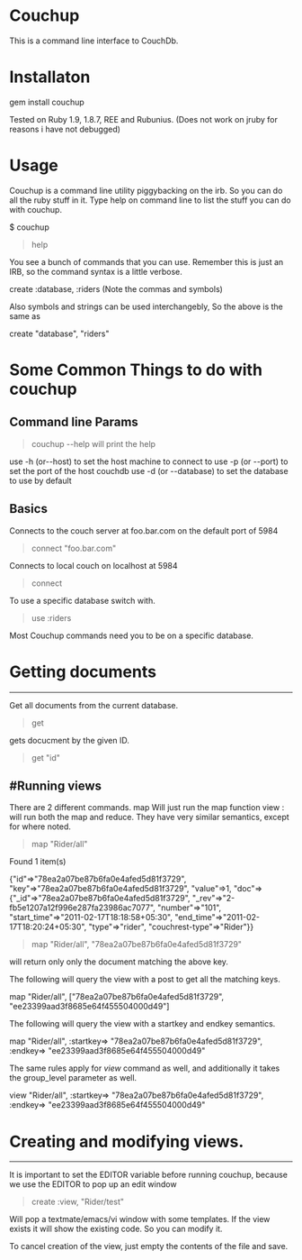 Couchup
========

This is a command line interface to CouchDb.


Installaton
===========

gem install couchup

Tested on Ruby 1.9, 1.8.7, REE and Rubunius. (Does not work on jruby for reasons i have not debugged)

Usage
======

Couchup is a command line utility piggybacking on the irb. So you can do all the ruby stuff in it.
Type help on command line to list the stuff you can do with couchup.


$ couchup
> help


You see a bunch of commands that you can use.
Remember this is just an IRB, so the command syntax is a little verbose.

create :database, :riders (Note the commas and symbols)

Also symbols and strings can be used interchangebly, So the above is the same as

create "database", "riders"

Some Common Things to do with couchup
=====================================

Command line Params
-------------------

> couchup --help will print the help
 
 use -h (or--host) to set the host machine to connect to
 use -p (or --port) to set the port of the host couchdb
 use -d (or --database) to set the database to use by default


Basics
--------


Connects to the couch server at foo.bar.com on the default port of 5984

> connect "foo.bar.com"

Connects to local couch on localhost at 5984

> connect

To use a specific database switch with.

> use :riders

Most Couchup commands need you to be on a specific database.


# Getting documents
--------------------

Get all documents from the current database.

> get

gets docucment by the given ID.

> get "id"


#Running views
--------------

There are 2 different commands.
map Will just run the map function
view : will run both the map and reduce.
They have very similar semantics, except for where noted.

> map "Rider/all"

Found 1 item(s)

{"id"=>"78ea2a07be87b6fa0e4afed5d81f3729", "key"=>"78ea2a07be87b6fa0e4afed5d81f3729", "value"=>1, "doc"=>{"_id"=>"78ea2a07be87b6fa0e4afed5d81f3729", "_rev"=>"2-fb5e1207a12f996e287fa23986ac7077", "number"=>"101", "start_time"=>"2011-02-17T18:18:58+05:30", "end_time"=>"2011-02-17T18:20:24+05:30", "type"=>"rider", "couchrest-type"=>"Rider"}}

> map "Rider/all", "78ea2a07be87b6fa0e4afed5d81f3729"

will return only only the document matching the above key.


The following will query the view with a post to get all the matching keys.

map "Rider/all", ["78ea2a07be87b6fa0e4afed5d81f3729", "ee23399aad3f8685e64f455504000d49"]

The following will query the view with a startkey and endkey semantics.

map "Rider/all", :startkey=> "78ea2a07be87b6fa0e4afed5d81f3729", :endkey=> "ee23399aad3f8685e64f455504000d49"


The same rules apply for *view* command as  well, and additionally it takes the group_level parameter as well.

view "Rider/all", :startkey=> "78ea2a07be87b6fa0e4afed5d81f3729", :endkey=> "ee23399aad3f8685e64f455504000d49"


# Creating and modifying views.
-------------------------------

It is important to set the EDITOR variable before running couchup, because we use the EDITOR to pop up an edit window

> create :view, "Rider/test"

Will pop a textmate/emacs/vi window with some templates. If the view exists it will show the existing code. So you can modify it.


To cancel creation of the view, just empty the contents of the file and save.





